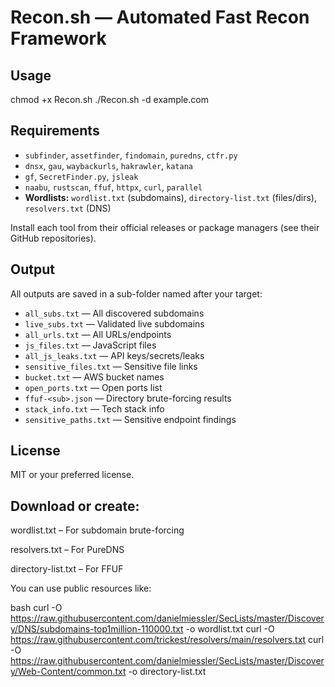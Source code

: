 # Recon.sh — Automated Fast Recon Framework

## Usage

chmod +x Recon.sh
./Recon.sh -d example.com


## Requirements

- `subfinder`, `assetfinder`, `findomain`, `puredns`, `ctfr.py`
- `dnsx`, `gau`, `waybackurls`, `hakrawler`, `katana`
- `gf`, `SecretFinder.py`, `jsleak`
- `naabu`, `rustscan`, `ffuf`, `httpx`, `curl`, `parallel`
- **Wordlists:** `wordlist.txt` (subdomains), `directory-list.txt` (files/dirs), `resolvers.txt` (DNS)

Install each tool from their official releases or package managers (see their GitHub repositories).

## Output

All outputs are saved in a sub-folder named after your target:  
- `all_subs.txt` — All discovered subdomains  
- `live_subs.txt` — Validated live subdomains  
- `all_urls.txt` — All URLs/endpoints  
- `js_files.txt` — JavaScript files  
- `all_js_leaks.txt` — API keys/secrets/leaks  
- `sensitive_files.txt` — Sensitive file links  
- `bucket.txt` — AWS bucket names  
- `open_ports.txt` — Open ports list  
- `ffuf-<sub>.json` — Directory brute-forcing results  
- `stack_info.txt` — Tech stack info  
- `sensitive_paths.txt` — Sensitive endpoint findings  

## License

MIT or your preferred license.

## Download or create:

wordlist.txt – For subdomain brute-forcing

resolvers.txt – For PureDNS

directory-list.txt – For FFUF

You can use public resources like:

bash
curl -O https://raw.githubusercontent.com/danielmiessler/SecLists/master/Discovery/DNS/subdomains-top1million-110000.txt -o wordlist.txt
curl -O https://raw.githubusercontent.com/trickest/resolvers/main/resolvers.txt
curl -O https://raw.githubusercontent.com/danielmiessler/SecLists/master/Discovery/Web-Content/common.txt -o directory-list.txt
